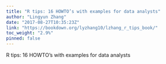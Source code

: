 ```yaml
---
title: "R tips: 16 HOWTO’s with examples for data analysts"
author: "Lingyun Zhang"
date: "2017-08-27T10:35:23Z"
link: "https://bookdown.org/lyzhang10/lzhang_r_tips_book/"
toc_weight: "2.9%"
pinned: false
---
```


R tips: 16 HOWTO’s with examples for data analysts
